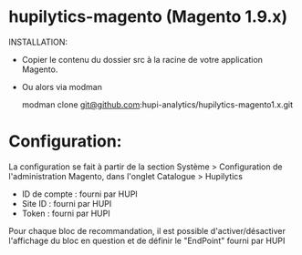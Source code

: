 # hupilytics-magento (Magento 1.9.x)

INSTALLATION:
- Copier le contenu du dossier src à la racine de votre application Magento.
- Ou alors via modman

    modman clone git@github.com:hupi-analytics/hupilytics-magento1.x.git


# Configuration:
La configuration se fait à partir de la section Système > Configuration de l'administration Magento, dans l'onglet Catalogue > Hupilytics

- ID de compte : fourni par HUPI
- Site ID : fourni par HUPI
- Token : fourni par HUPI

Pour chaque bloc de recommandation, il est possible d'activer/désactiver l'affichage du bloc en question et de définir le "EndPoint" fourni par HUPI

